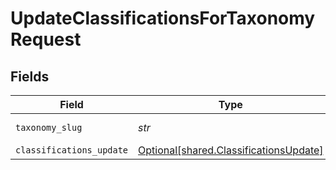# UpdateClassificationsForTaxonomyRequest


## Fields

| Field                                                                                  | Type                                                                                   | Required                                                                               | Description                                                                            |
| -------------------------------------------------------------------------------------- | -------------------------------------------------------------------------------------- | -------------------------------------------------------------------------------------- | -------------------------------------------------------------------------------------- |
| `taxonomy_slug`                                                                        | *str*                                                                                  | :heavy_check_mark:                                                                     | Taxonomy slug                                                                          |
| `classifications_update`                                                               | [Optional[shared.ClassificationsUpdate]](../../models/shared/classificationsupdate.md) | :heavy_minus_sign:                                                                     | N/A                                                                                    |